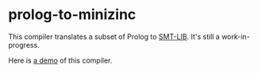 # prolog-to-minizinc
This compiler translates a subset of Prolog to [SMT-LIB](http://smtlib.cs.uiowa.edu/). It's still a work-in-progress.

Here is [a demo](https://github.com/jarble/prolog-to-SMT/blob/master/test.pl) of this compiler.
